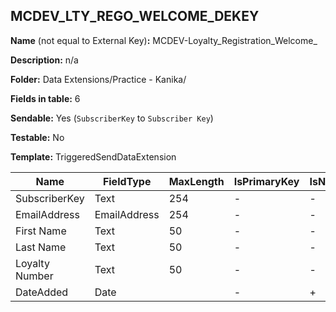 ## MCDEV_LTY_REGO_WELCOME_DEKEY

**Name** (not equal to External Key)**:** MCDEV-Loyalty_Registration_Welcome_

**Description:** n/a

**Folder:** Data Extensions/Practice - Kanika/

**Fields in table:** 6

**Sendable:** Yes (`SubscriberKey` to `Subscriber Key`)

**Testable:** No

**Template:** TriggeredSendDataExtension

| Name | FieldType | MaxLength | IsPrimaryKey | IsNullable | DefaultValue |
| --- | --- | --- | --- | --- | --- |
| SubscriberKey | Text | 254 | - | - |  |
| EmailAddress | EmailAddress | 254 | - | - |  |
| First Name | Text | 50 | - | - |  |
| Last Name | Text | 50 | - | - |  |
| Loyalty Number | Text | 50 | - | - |  |
| DateAdded | Date |  | - | + | getdate() |
